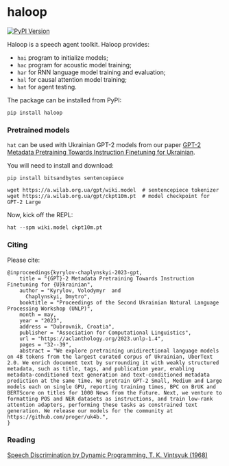 # haloop

[![PyPI Version](https://img.shields.io/pypi/v/haloop.svg)](https://pypi.python.org/pypi/haloop)

Haloop is a speech agent toolkit. Haloop provides:

- `hai` program to initialize models;
- `hac` program for acoustic model training;
- `har` for RNN language model training and evaluation;
- `hal` for causal attention model training;
- `hat` for agent testing.

The package can be installed from PyPI:

```
pip install haloop
```

### Pretrained models

`hat` can be used with Ukrainian GPT-2 models from our paper [GPT-2 Metadata Pretraining Towards Instruction Finetuning for Ukrainian](https://github.com/proger/uk4b).

You will need to install and download:

```
pip install bitsandbytes sentencepiece

wget https://a.wilab.org.ua/gpt/wiki.model  # sentencepiece tokenizer
wget https://a.wilab.org.ua/gpt/ckpt10m.pt  # model checkpoint for GPT-2 Large
```

Now, kick off the REPL:

```
hat --spm wiki.model ckpt10m.pt
```

### Citing

Please cite:

```
@inproceedings{kyrylov-chaplynskyi-2023-gpt,
    title = "{GPT}-2 Metadata Pretraining Towards Instruction Finetuning for {U}krainian",
    author = "Kyrylov, Volodymyr  and
      Chaplynskyi, Dmytro",
    booktitle = "Proceedings of the Second Ukrainian Natural Language Processing Workshop (UNLP)",
    month = may,
    year = "2023",
    address = "Dubrovnik, Croatia",
    publisher = "Association for Computational Linguistics",
    url = "https://aclanthology.org/2023.unlp-1.4",
    pages = "32--39",
    abstract = "We explore pretraining unidirectional language models on 4B tokens from the largest curated corpus of Ukrainian, UberText 2.0. We enrich document text by surrounding it with weakly structured metadata, such as title, tags, and publication year, enabling metadata-conditioned text generation and text-conditioned metadata prediction at the same time. We pretrain GPT-2 Small, Medium and Large models each on single GPU, reporting training times, BPC on BrUK and BERTScore on titles for 1000 News from the Future. Next, we venture to formatting POS and NER datasets as instructions, and train low-rank attention adapters, performing these tasks as constrained text generation. We release our models for the community at https://github.com/proger/uk4b.",
}
```

### Reading

[Speech Discrimination by Dynamic Programming, T. K. Vintsyuk (1968)](https://link.springer.com/article/10.1007/BF01074755)
